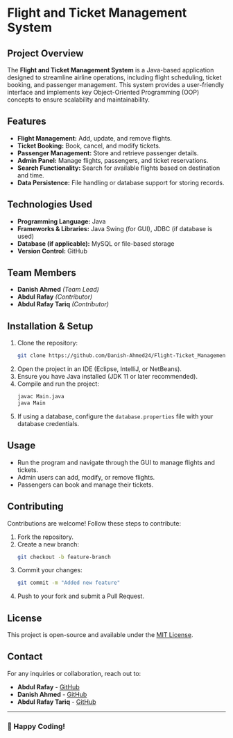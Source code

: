 # Flight and Ticket Management System

## Project Overview
The **Flight and Ticket Management System** is a Java-based application designed to streamline airline operations, including flight scheduling, ticket booking, and passenger management. This system provides a user-friendly interface and implements key Object-Oriented Programming (OOP) concepts to ensure scalability and maintainability.

## Features
- **Flight Management:** Add, update, and remove flights.
- **Ticket Booking:** Book, cancel, and modify tickets.
- **Passenger Management:** Store and retrieve passenger details.
- **Admin Panel:** Manage flights, passengers, and ticket reservations.
- **Search Functionality:** Search for available flights based on destination and time.
- **Data Persistence:** File handling or database support for storing records.

## Technologies Used
- **Programming Language:** Java
- **Frameworks & Libraries:** Java Swing (for GUI), JDBC (if database is used)
- **Database (if applicable):** MySQL or file-based storage
- **Version Control:** GitHub

## Team Members
- **Danish Ahmed** *(Team Lead)*
- **Abdul Rafay** *(Contributor)*
- **Abdul Rafay Tariq** *(Contributor)*

## Installation & Setup
1. Clone the repository:
   ```sh
   git clone https://github.com/Danish-Ahmed24/Flight-Ticket_Management_sys.git
   ```
2. Open the project in an IDE (Eclipse, IntelliJ, or NetBeans).
3. Ensure you have Java installed (JDK 11 or later recommended).
4. Compile and run the project:
   ```sh
   javac Main.java
   java Main
   ```
5. If using a database, configure the `database.properties` file with your database credentials.

## Usage
- Run the program and navigate through the GUI to manage flights and tickets.
- Admin users can add, modify, or remove flights.
- Passengers can book and manage their tickets.

## Contributing
Contributions are welcome! Follow these steps to contribute:
1. Fork the repository.
2. Create a new branch:
   ```sh
   git checkout -b feature-branch
   ```
3. Commit your changes:
   ```sh
   git commit -m "Added new feature"
   ```
4. Push to your fork and submit a Pull Request.

## License
This project is open-source and available under the [MIT License](LICENSE).

## Contact
For any inquiries or collaboration, reach out to:
- **Abdul Rafay** - [GitHub](https://github.com/abdulrafay1402)
- **Danish Ahmed** - [GitHub](https://github.com/Danish-Ahmed24)
- **Abdul Rafay Tariq** - [GitHub](https://github.com/Abdul-Rafay-web)


---
### 🚀 Happy Coding!

